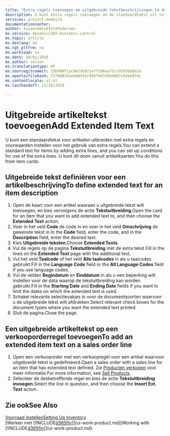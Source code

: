 ```yaml
---
title: "Extra regels toevoegen om uitgebreide tekstbeschrijvingen te definiëren | Microsoft Docs"
description: U kunt extra regels toevoegen om de standaardtekst uit te breiden die een artikel beschrijft.
services: project-madeira
documentationcenter: 
author: SusanneWindfeldPedersen
ms.service: dynamics365-business-central
ms.topic: article
ms.devlang: na
ms.tgt_pltfrm: na
ms.workload: na
ms.date: 10/01/2018
ms.author: solsen
ms.translationtype: HT
ms.sourcegitcommit: 33b900f1ac9e295921e7f3d6ea72cc93939d8a1b
ms.openlocfilehash: f27608342eb0d91dc956f9d7ebb9887c02be07dc
ms.contentlocale: nl-nl
ms.lasthandoff: 11/26/2018

---
```

# <a name="add-extended-item-text"></a><span data-ttu-id="5a8fd-103">Uitgebreide artikeltekst toevoegen</span><span class="sxs-lookup"><span data-stu-id="5a8fd-103">Add Extended Item Text</span></span>
<span data-ttu-id="5a8fd-104">U kunt een standaardtekst voor artikelen uitbreiden met extra regels en voorwaarden instellen voor het gebruik van extra regels.</span><span class="sxs-lookup"><span data-stu-id="5a8fd-104">You can extend a standard text for items by adding extra lines, and you can set up conditions for use of the extra lines.</span></span> <span data-ttu-id="5a8fd-105">U kunt dit doen vanuit artikelkaarten.</span><span class="sxs-lookup"><span data-stu-id="5a8fd-105">You do this from item cards.</span></span>

## <a name="to-define-extended-text-for-an-item-description"></a><span data-ttu-id="5a8fd-106">Uitgebreide tekst definiëren voor een artikelbeschrijving</span><span class="sxs-lookup"><span data-stu-id="5a8fd-106">To define extended text for an item description</span></span>
1. <span data-ttu-id="5a8fd-107">Open de kaart voor een artikel waaraan u uitgebreide tekst wilt toevoegen, en kies vervolgens de actie **Tekstuitbreiding**.</span><span class="sxs-lookup"><span data-stu-id="5a8fd-107">Open the card for an item that you want to add extended text to, and then choose the **Extended Text** action.</span></span>
2. <span data-ttu-id="5a8fd-108">Voer in het veld **Code** de code in en voer in het veld **Omschrijving** de gewenste tekst in.</span><span class="sxs-lookup"><span data-stu-id="5a8fd-108">In the **Code** field, enter the code, and in the **Description** field, enter the desired text.</span></span>
3. <span data-ttu-id="5a8fd-109">Kies **Uitgebreide teksten**.</span><span class="sxs-lookup"><span data-stu-id="5a8fd-109">Choose **Extended Texts**.</span></span>
4. <span data-ttu-id="5a8fd-110">Vul de regels op de pagina **Tekstuitbreiding** met de extra tekst.</span><span class="sxs-lookup"><span data-stu-id="5a8fd-110">Fill in the lines on the **Extended Text** page with the additional text.</span></span>
5. <span data-ttu-id="5a8fd-111">Vul het veld **Taalcode** of het veld **Alle taalcodes** in als u taalcodes gebruikt.</span><span class="sxs-lookup"><span data-stu-id="5a8fd-111">Fill in the **Language Code** field or the **All Language Codes** field if you use language codes.</span></span>
6. <span data-ttu-id="5a8fd-112">Vul de velden **Begindatum** en **Einddatum** in als u een beperking wilt instellen voor de data waarop de tekstuitbreiding kan worden gebruikt.</span><span class="sxs-lookup"><span data-stu-id="5a8fd-112">Fill in the **Starting Date** and **Ending Date** fields if you want to limit the dates on which the extended text is used.</span></span>
7. <span data-ttu-id="5a8fd-113">Schakel relevante selectievakjes in voor de documentsoorten waarvoor u de uitgebreide tekst wilt afdrukken.</span><span class="sxs-lookup"><span data-stu-id="5a8fd-113">Select relevant check boxes for the document types where you want the extended text printed.</span></span>
8. <span data-ttu-id="5a8fd-114">Sluit de pagina.</span><span class="sxs-lookup"><span data-stu-id="5a8fd-114">Close the page.</span></span>

## <a name="to-add-an-extended-item-text-on-a-sales-order-line"></a><span data-ttu-id="5a8fd-115">Een uitgebreide artikeltekst op een verkooporderregel toevoegen</span><span class="sxs-lookup"><span data-stu-id="5a8fd-115">To add an extended item text on a sales order line</span></span>
1. <span data-ttu-id="5a8fd-116">Open een verkooporder met een verkoopregel voor een artikel waarvoor uitgebreide tekst is gedefinieerd.</span><span class="sxs-lookup"><span data-stu-id="5a8fd-116">Open a sales order with a sales line for an item that has extended text defined.</span></span> <span data-ttu-id="5a8fd-117">Zie [Producten verkopen](sales-how-sell-products.md) voor meer informatie.</span><span class="sxs-lookup"><span data-stu-id="5a8fd-117">For more information, see [Sell Products](sales-how-sell-products.md).</span></span>
2. <span data-ttu-id="5a8fd-118">Selecteer de desbetreffende regel en kies de actie **Tekstuitbreiding invoegen**.</span><span class="sxs-lookup"><span data-stu-id="5a8fd-118">Select the line in question, and then choose the **Insert Ext. Text** action.</span></span>

## <a name="see-also"></a><span data-ttu-id="5a8fd-119">Zie ook</span><span class="sxs-lookup"><span data-stu-id="5a8fd-119">See Also</span></span>
[<span data-ttu-id="5a8fd-120">Voorraad instellen</span><span class="sxs-lookup"><span data-stu-id="5a8fd-120">Setting Up Inventory</span></span>](inventory-setup-inventory.md)  
<span data-ttu-id="5a8fd-121">[Werken met [!INCLUDE[d365fin](includes/d365fin_md.md)]](ui-work-product.md)</span><span class="sxs-lookup"><span data-stu-id="5a8fd-121">[Working with [!INCLUDE[d365fin](includes/d365fin_md.md)]](ui-work-product.md)</span></span>

